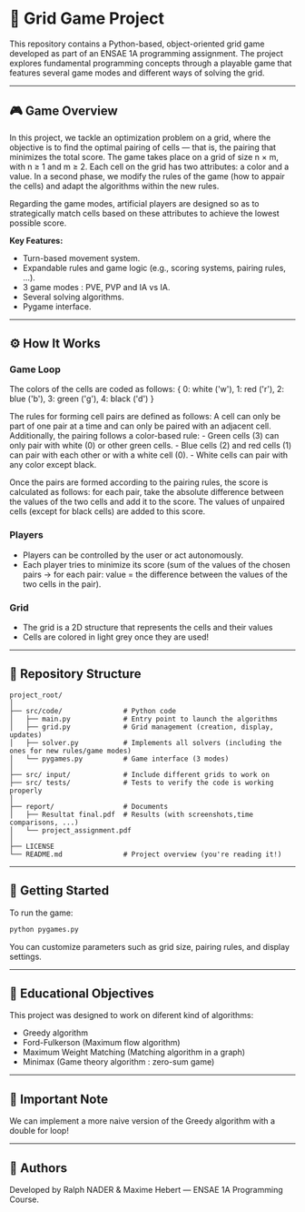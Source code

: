 # 🧩 Grid Game Project

This repository contains a Python-based, object-oriented grid game developed as part of an ENSAE 1A programming assignment. The project explores fundamental programming concepts through a playable game that features several game modes and different ways of solving the grid.

---

## 🎮 Game Overview

  In this project, we tackle an optimization problem on a grid, where the objective is to find the optimal pairing of cells — that is, the pairing that minimizes the total score.
The game takes place on a grid of size n × m, with n ≥ 1 and m ≥ 2.
Each cell on the grid has two attributes: a color and a value.
  In a second phase, we modify the rules of the game (how to appair the cells) and adapt the algorithms within the new rules. 

Regarding the game modes, artificial players are designed so as to strategically match cells based on these attributes to achieve the lowest possible score.

**Key Features:**
- Turn-based movement system.
- Expandable rules and game logic (e.g., scoring systems, pairing rules, ...).
- 3 game modes : PVE, PVP and IA vs IA.
- Several solving algorithms.
- Pygame interface.

---

## ⚙️ How It Works

### Game Loop
The colors of the cells are coded as follows: { 0: white ('w'), 1: red ('r'), 2: blue ('b'), 3: green ('g'), 4: black ('d') }

The rules for forming cell pairs are defined as follows: A cell can only be part of one pair at a time and can only be paired with an adjacent cell. Additionally, the pairing follows a color-based rule: 
    - Green cells (3) can only pair with white (0) or other green cells.
    - Blue cells (2) and red cells (1) can pair with each other or with a white cell (0).
    - White cells can pair with any color except black.

Once the pairs are formed according to the pairing rules, the score is calculated as follows: for each pair, take the absolute difference between the values of the two cells and add it to the score. The values of unpaired cells (except for black cells) are added to this score.

### Players
- Players can be controlled by the user or act autonomously.
- Each player tries to minimize its score (sum of the values of the chosen pairs -> for each pair: value = the difference between the values of the two cells in the pair).

### Grid
- The grid is a 2D structure that represents the cells and their values
- Cells are colored in light grey once they are used!

---

## 📁 Repository Structure

```
project_root/
│
├── src/code/               # Python code
│   ├── main.py             # Entry point to launch the algorithms 
│   ├── grid.py             # Grid management (creation, display, updates)
│   ├── solver.py           # Implements all solvers (including the ones for new rules/game modes)
│   └── pygames.py          # Game interface (3 modes)
│
├── src/ input/             # Include different grids to work on
├── src/ tests/             # Tests to verify the code is working properly
│
├── report/                 # Documents
│   ├── Resultat final.pdf  # Results (with screenshots,time comparisons, ...) 
│   └── project_assignment.pdf
│
├── LICENSE
└── README.md               # Project overview (you're reading it!)
```

---

## 🚀 Getting Started

To run the game:

```bash
python pygames.py
```

You can customize parameters such as grid size, pairing rules, and display settings.

---

## 🧠 Educational Objectives

This project was designed to work on diferent kind of algorithms:
- Greedy algorithm
- Ford-Fulkerson (Maximum flow algorithm)
- Maximum Weight Matching (Matching algorithm in a graph)
- Minimax (Game theory algorithm : zero-sum game)

---

## 📌 Important Note

We can implement a more naive version of the Greedy algorithm with a double for loop!

---

## 👥 Authors

Developed by Ralph NADER & Maxime Hebert — ENSAE 1A Programming Course.
